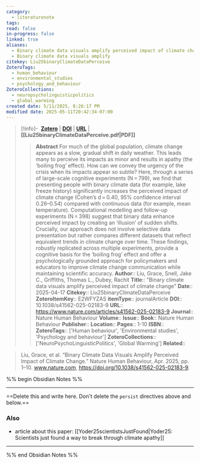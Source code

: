 ```yaml
---
category:
  - literaturenote
tags: 
read: false
in-progress: false
linked: true
aliases:
  - Binary climate data visuals amplify perceived impact of climate change
  - Binary climate data visuals amplify
citekey: Liu25binaryClimateDataPerceive
ZoteroTags:
  - human_behaviour
  - environmental_studies
  - psychology_and_behaviour
ZoteroCollections:
  - neuropsycholinguisticpolitics
  - global_warming
created date: 5/11/2025, 8:26:17 PM
modified date: 2025-05-11T20:42:34-07:00
---
```


> [!info]- &nbsp;[**Zotero**](zotero://select/library/items/E2WFYZAS)  | [**DOI**](https://doi.org/10.1038/s41562-025-02183-9) | [**URL**](https://www.nature.com/articles/s41562-025-02183-9) | **[[Liu25binaryClimateDataPerceive.pdf|PDF]]**
>> **Abstract**
> For much of the global population, climate change appears as a slow, gradual shift in daily weather. This leads many to perceive its impacts as minor and results in apathy (the ‘boiling frog’ effect). How can we convey the urgency of the crisis when its impacts appear so subtle? Here, through a series of large-scale cognitive experiments (N = 799), we find that presenting people with binary climate data (for example, lake freeze history) significantly increases the perceived impact of climate change (Cohen’s d = 0.40, 95% confidence interval 0.26–0.54) compared with continuous data (for example, mean temperature). Computational modelling and follow-up experiments (N = 398) suggest that binary data enhance perceived impact by creating an ‘illusion’ of sudden shifts. Crucially, our approach does not involve selective data presentation but rather compares different datasets that reflect equivalent trends in climate change over time. These findings, robustly replicated across multiple experiments, provide a cognitive basis for the ‘boiling frog’ effect and offer a psychologically grounded approach for policymakers and educators to improve climate change communication while maintaining scientific accuracy.
> > **Author**:: Liu, Grace,  Snell, Jake C.,  Griffiths, Thomas L.,  Dubey, Rachit
> **Title**:: "Binary climate data visuals amplify perceived impact of climate change"
> **Date**:: 2025-04-17
> **Citekey**:: Liu25binaryClimateDataPerceive
> **ZoteroItemKey**:: E2WFYZAS
> **itemType**:: journalArticle
> **DOI**:: 10.1038/s41562-025-02183-9
> **URL**:: https://www.nature.com/articles/s41562-025-02183-9
> **Journal**:: Nature Human Behaviour
> **Volume**:: 
> **Issue**:: 
> **Book**:: Nature Human Behaviour
> **Publisher**:: 
> **Location**:: 
> **Pages**:: 1-10
> **ISBN**:: 
> **ZoteroTags**:: ['Human behaviour', 'Environmental studies', 'Psychology and behaviour']
> **ZoteroCollections**:: ['NeuroPsychoLinguisticPolitics', 'Global Warming']
> **Related**::

>  Liu, Grace, et al. “Binary Climate Data Visuals Amplify Perceived Impact of Climate Change.” Nature Human Behaviour, Apr. 2025, pp. 1–10. www.nature.com, https://doi.org/10.1038/s41562-025-02183-9.

%% begin Obsidian Notes %%
___
==Delete this and write here. Don't delete the `persist` directives above and below.==
### Also
- article about this paper: [[Yoder25scientistsJustFound|Yoder25: Scientists just found a way to break through climate apathy]] 
___
%% end Obsidian Notes %%
